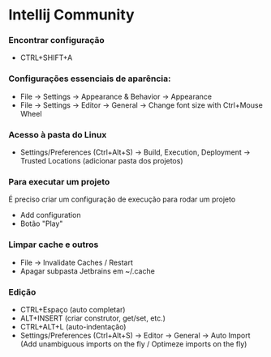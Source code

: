 # Intellij Community

### Encontrar configuração

- CTRL+SHIFT+A

### Configurações essenciais de aparência:

- File -> Settings -> Appearance & Behavior -> Appearance
- File -> Settings -> Editor -> General -> Change font size with Ctrl+Mouse Wheel

### Acesso à pasta do Linux

- Settings/Preferences (Ctrl+Alt+S) -> Build, Execution, Deployment -> Trusted Locations
(adicionar pasta dos projetos)

### Para executar um projeto

É preciso criar um configuração de execução para rodar um projeto

- Add configuration
- Botão "Play"

### Limpar cache e outros

- File -> Invalidate Caches / Restart
- Apagar subpasta Jetbrains em ~/.cache

### Edição

- CTRL+Espaço (auto completar)
- ALT+INSERT (criar construtor, get/set, etc.)
- CTRL+ALT+L (auto-indentação)
- Settings/Preferences (Ctrl+Alt+S) -> Editor -> General -> Auto Import (Add unambiguous imports on the fly / Optimeze imports on the fly)


